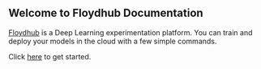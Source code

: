 ## Welcome to Floydhub Documentation

[Floydhub](https://www.floydhub.com/) is a Deep Learning experimentation 
platform. You can train and deploy your models in the cloud with a 
few simple commands. 

Click [here](./home/getting_started.md) to get started.


